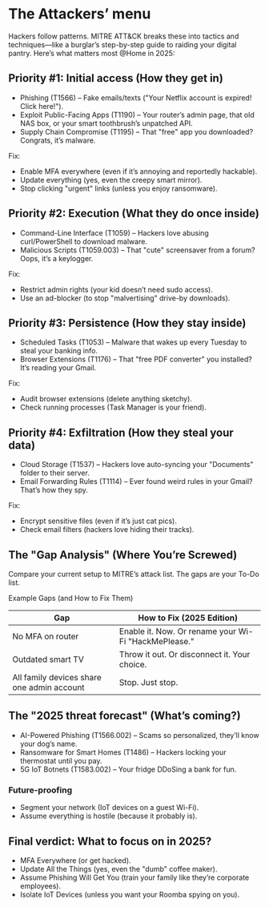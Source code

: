 # The Attackers’ menu

Hackers follow patterns. MITRE ATT&CK breaks these into tactics and techniques—like a burglar’s step-by-step guide to 
raiding your digital pantry. Here’s what matters most @Home in 2025:

## Priority #1: Initial access (How they get in)

* Phishing (T1566) – Fake emails/texts ("Your Netflix account is expired! Click here!").
* Exploit Public-Facing Apps (T1190) – Your router’s admin page, that old NAS box, or your smart toothbrush’s unpatched API.
* Supply Chain Compromise (T1195) – That "free" app you downloaded? Congrats, it’s malware.

Fix:

* Enable MFA everywhere (even if it’s annoying and reportedly hackable).
* Update everything (yes, even the creepy smart mirror).
* Stop clicking "urgent" links (unless you enjoy ransomware).

## Priority #2: Execution (What they do once inside)

* Command-Line Interface (T1059) – Hackers love abusing curl/PowerShell to download malware.
* Malicious Scripts (T1059.003) – That "cute" screensaver from a forum? Oops, it’s a keylogger.

Fix:

* Restrict admin rights (your kid doesn’t need sudo access).
* Use an ad-blocker (to stop "malvertising" drive-by downloads).

## Priority #3: Persistence (How they stay inside)

* Scheduled Tasks (T1053) – Malware that wakes up every Tuesday to steal your banking info.
* Browser Extensions (T1176) – That "free PDF converter" you installed? It’s reading your Gmail.

Fix:

* Audit browser extensions (delete anything sketchy).
* Check running processes (Task Manager is your friend).

## Priority #4: Exfiltration (How they steal your data)

* Cloud Storage (T1537) – Hackers love auto-syncing your "Documents" folder to their server.
* Email Forwarding Rules (T1114) – Ever found weird rules in your Gmail? That’s how they spy.

Fix:

* Encrypt sensitive files (even if it’s just cat pics).
* Check email filters (hackers love hiding their tracks).

## The "Gap Analysis" (Where You’re Screwed)

Compare your current setup to MITRE’s attack list. The gaps are your To-Do list.

Example Gaps (and How to Fix Them)

| Gap	| How to Fix (2025 Edition) |
|-------|---------------------------|
| No MFA on router	| Enable it. Now. Or rename your Wi-Fi "HackMePlease." |
| Outdated smart TV	| Throw it out. Or disconnect it. Your choice. |
| All family devices share one admin account	| Stop. Just stop. |

## The "2025 threat forecast" (What’s coming?)

* AI-Powered Phishing (T1566.002) – Scams so personalized, they’ll know your dog’s name.
* Ransomware for Smart Homes (T1486) – Hackers locking your thermostat until you pay.
* 5G IoT Botnets (T1583.002) – Your fridge DDoSing a bank for fun.

### Future-proofing

* Segment your network (IoT devices on a guest Wi-Fi).
* Assume everything is hostile (because it probably is).

## Final verdict: What to focus on in 2025?

* MFA Everywhere (or get hacked).
* Update All the Things (yes, even the "dumb" coffee maker).
* Assume Phishing Will Get You (train your family like they’re corporate employees).
* Isolate IoT Devices (unless you want your Roomba spying on you).
